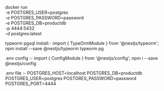 docker run \
 -e POSTGRES_USER=postgres \
 -e POSTGRES_PASSWORD=password \
 -e POSTGRES_DB=productdb \
 -p 4444:5432 \
 -d postgres:latest


typeorm pgsql install:-
import { TypeOrmModule } from '@nestjs/typeorm';
npm install --save @nestjs/typeorm typeorm pg


.env config :-
import { ConfigModule } from '@nestjs/config';
npm i --save @nestjs/config


.env file :-
POSTGRES_HOST=localhost
POSTGRES_DB=productdb
POSTGRES_USER=postgres
POSTGRES_PASSWORD=password
POSTGRES_PORT=4444
